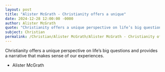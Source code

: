 ```yaml
---
layout: post
title: "Alister McGrath - Christianity offers a unique"
date: 2024-12-28 12:00:00 -0000
author: Alister McGrath
quote: "Christianity offers a unique perspective on life’s big questions and provides a narrative that makes sense of our experiences."
subject: Christian
permalink: /Christian/Alister McGrath/Alister McGrath - Christianity offers a unique
---
```


Christianity offers a unique perspective on life’s big questions and provides a narrative that makes sense of our experiences.

- Alister McGrath
